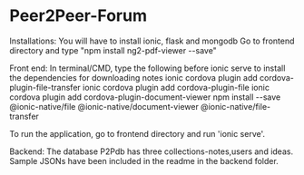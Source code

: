 # Peer2Peer-Forum

Installations:
You will have to install ionic, flask and mongodb 
Go to frontend directory and type "npm install ng2-pdf-viewer --save"

Front end:
In terminal/CMD, type the following before ionic serve to install the dependencies for downloading notes
ionic cordova plugin add cordova-plugin-file-transfer
ionic cordova plugin add cordova-plugin-file
ionic cordova plugin add cordova-plugin-document-viewer
npm install --save @ionic-native/file @ionic-native/document-viewer @ionic-native/file-transfer

To run the application, go to frontend directory and run 'ionic serve'.

Backend:
The database P2Pdb has three collections-notes,users and ideas. Sample JSONs have been included in the readme in the backend folder.

